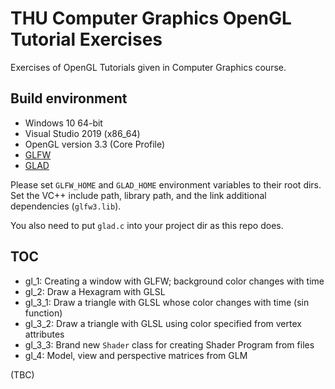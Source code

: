# THU Computer Graphics OpenGL Tutorial Exercises

Exercises of OpenGL Tutorials given in Computer Graphics course.

## Build environment

- Windows 10 64-bit
- Visual Studio 2019 (x86_64)
- OpenGL version 3.3 (Core Profile)
- [GLFW](https://www.glfw.org/download.html)
- [GLAD](https://glad.dav1d.de/)

Please set `GLFW_HOME` and `GLAD_HOME` environment variables to their root dirs. Set the VC++ include path, library path, and the link additional dependencies (`glfw3.lib`).

You also need to put `glad.c` into your project dir as this repo does.

## TOC

- gl_1: Creating a window with GLFW; background color changes with time
- gl_2: Draw a Hexagram with GLSL
- gl_3_1: Draw a triangle with GLSL whose color changes with time (sin function)
- gl_3_2: Draw a triangle with GLSL using color specified from vertex attributes
- gl_3_3: Brand new `Shader` class for creating Shader Program from files
- gl_4: Model, view and perspective matrices from GLM

(TBC)
